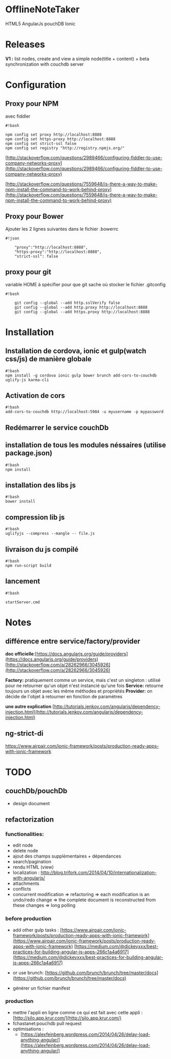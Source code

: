 # OfflineNoteTaker
HTML5 AngularJs pouchDB Ionic

# Releases
**V1 :** list nodes, create and view a simple node(title + content) + beta synchronization with couchdb server

# Configuration #

## Proxy pour NPM ##
avec fiddler
```
#!bash

npm config set proxy http://localhost:8888
npm config set https-proxy http://localhost:8888
npm config set strict-ssl false
npm config set registry "http://registry.npmjs.org/"

```

[http://stackoverflow.com/questions/2989466/configuring-fiddler-to-use-company-networks-proxy](http://stackoverflow.com/questions/2989466/configuring-fiddler-to-use-company-networks-proxy)

[http://stackoverflow.com/questions/7559648/is-there-a-way-to-make-npm-install-the-command-to-work-behind-proxy](http://stackoverflow.com/questions/7559648/is-there-a-way-to-make-npm-install-the-command-to-work-behind-proxy) 


## Proxy pour Bower ##
Ajouter les 2 lignes suivantes dans le fichier .bowerrc
```
#!json

    "proxy":"http://localhost:8888",
    "https-proxy":"http://localhost:8888",
    "strict-ssl": false
```

## proxy pour git ##
variable HOME à spécifier pour que git sache où stocker le fichier .gitconfig
```
#!bash

    git config --global --add http.sslVerify false
    git config --global --add http.proxy http://localhost:8888
    git config --global --add https.proxy http://localhost:8888
```

# Installation #
## Installation de cordova, ionic et gulp(watch css/js) de manière globale ##
```
#!bash
npm install -g cordova ionic gulp bower brunch add-cors-to-couchdb uglify-js karma-cli
```
 
## Activation de cors ##
```
#!bash
add-cors-to-couchdb http://localhost:5984 -u myusername -p mypassword
```

## Redémarrer le service couchDb ##

## installation de tous les modules néssaires (utilise package.json) ##
```
#!bash
npm install
```

## installation des libs js ##
```
#!bash
bower install
```

## compression lib js ##
```
#!bash
uglifyjs --compress --mangle -- file.js
```

## livraison du js compilé ##
```
#!bash
npm run-script build
```

## lancement ##

```
#!bash

startServer.cmd
```

# Notes #
## différence entre service/factory/provider ##
**doc officielle**:[https://docs.angularjs.org/guide/providers](https://docs.angularjs.org/guide/providers)
[http://stackoverflow.com/a/28262966/3045926](http://stackoverflow.com/a/28262966/3045926)

**Factory:** pratiquement comme un service, mais c'est un singleton : utilisé pour ne retourner qu'un objet
	n'est instancié qu'une fois
**Service:** retourne toujours un objet avec les même méthodes et propriétés
**Provider:** on décide de l'objet à retourner en fonction de paramètres

**une autre explication**
[http://tutorials.jenkov.com/angularjs/dependency-injection.html](http://tutorials.jenkov.com/angularjs/dependency-injection.html)

## ng-strict-di ##
https://www.airpair.com/ionic-framework/posts/production-ready-apps-with-ionic-framework

# TODO #
## couchDb/pouchDb ##
* design document

## refactorization ##
### functionalities: ###

* edit node
* delete node
* ajout des champs supplémentaires + dépendances
* search/pagination
* rendu HTML (view)
* localization : <a href="http://blog.trifork.com/2014/04/10/internationalization-with-angularjs/">http://blog.trifork.com/2014/04/10/internationalization-with-angularjs/</a>
* attachments
* conflicts
* concurrent modification => refactoring => each modification is an undo/redo change => the complete document is reconstructed from these changes => long polling

### before production ###
* add other gulp tasks : 
[https://www.airpair.com/ionic-framework/posts/production-ready-apps-with-ionic-framework](https://www.airpair.com/ionic-framework/posts/production-ready-apps-with-ionic-framework)
[https://medium.com/@dickeyxxx/best-practices-for-building-angular-js-apps-266c1a4a6917](https://medium.com/@dickeyxxx/best-practices-for-building-angular-js-apps-266c1a4a6917)

* or use brunch: [https://github.com/brunch/brunch/tree/master/docs](https://github.com/brunch/brunch/tree/master/docs)

* générer un fichier manifest

### production ###
* mettre l'appli en ligne comme ce qui est fait avec cette appli : [http://silo.app.krur.com/](http://silo.app.krur.com/)
* fchastanet:pouchdb pull request
* optimisations : 
    * [https://alexfeinberg.wordpress.com/2014/04/26/delay-load-anything-angular/](https://alexfeinberg.wordpress.com/2014/04/26/delay-load-anything-angular/)